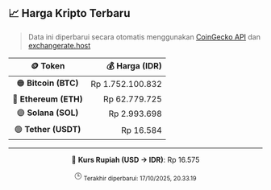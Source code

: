 

<!-- HARGA_KRIPTO -->
## 📈 Harga Kripto Terbaru

> Data ini diperbarui secara otomatis menggunakan [CoinGecko API](https://www.coingecko.com/) dan [exchangerate.host](https://exchangerate.host/)

<div align="center">

| 🪙 Token | 💰 Harga (IDR) |
|:------:|---------------:|
| 🟠 **Bitcoin (BTC)**   | Rp 1.752.100.832 |
| 🔵 **Ethereum (ETH)**  | Rp 62.779.725 |
| 🟣 **Solana (SOL)**    | Rp 2.993.698 |
| 🟢 **Tether (USDT)**   | Rp 16.584 |

---

💱 **Kurs Rupiah (USD → IDR)**: Rp 16.575

🕒 <sub>Terakhir diperbarui: 17/10/2025, 20.33.19</sub>

</div>
<!-- /HARGA_KRIPTO -->